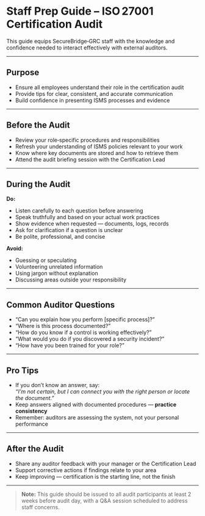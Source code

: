 # Staff Prep Guide – ISO 27001 Certification Audit

This guide equips SecureBridge‑GRC staff with the knowledge and confidence needed to interact effectively with external auditors.

---

## Purpose

- Ensure all employees understand their role in the certification audit  
- Provide tips for clear, consistent, and accurate communication  
- Build confidence in presenting ISMS processes and evidence

---

## Before the Audit

- Review your role‑specific procedures and responsibilities  
- Refresh your understanding of ISMS policies relevant to your work  
- Know where key documents are stored and how to retrieve them  
- Attend the audit briefing session with the Certification Lead

---

##  During the Audit

**Do:**
- Listen carefully to each question before answering  
- Speak truthfully and based on your actual work practices  
- Show evidence when requested — documents, logs, records  
- Ask for clarification if a question is unclear  
- Be polite, professional, and concise

**Avoid:**
- Guessing or speculating  
- Volunteering unrelated information  
- Using jargon without explanation  
- Discussing areas outside your responsibility

---

## Common Auditor Questions

- “Can you explain how you perform [specific process]?”  
- “Where is this process documented?”  
- “How do you know if a control is working effectively?”  
- “What would you do if you discovered a security incident?”  
- “How have you been trained for your role?”

---

## Pro Tips

- If you don’t know an answer, say:  
  *“I’m not certain, but I can connect you with the right person or locate the document.”*  
- Keep answers aligned with documented procedures — **practice consistency**  
- Remember: auditors are assessing the system, not your personal performance

---

##  After the Audit

- Share any auditor feedback with your manager or the Certification Lead  
- Support corrective actions if findings relate to your area  
- Keep improving — certification is the starting line, not the finish

---

> **Note:** This guide should be issued to all audit participants at least 2 weeks before audit day, with a Q&A session scheduled to address staff concerns.
